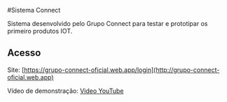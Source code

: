 #Sistema Connect

Sistema desenvolvido pelo Grupo Connect para testar e prototipar os primeiro produtos IOT.

## Acesso
Site:
[https://grupo-connect-oficial.web.app/login](http://grupo-connect-oficial.web.app)

Vídeo de demonstração:
[Video YouTube](https://www.youtube.com/shorts/KJEd7z9jUd4)

